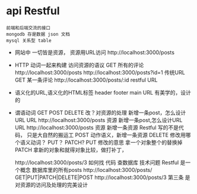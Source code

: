 # api  Restful
    前端和后端交流的接口
    mongodb 存是数据 json 文档
    mysql 关系型 table 
- 网站中 一切皆是资源， 资源用URL访问
http://localhost:3000/posts

- HTTP 动词一起来构建 访问资源的语议
GET 所有的评论 http://localhost:3000/posts
http://localhost:3000/posts?id=1 传统URL
GET 某一条评论 http://localhost:3000/posts/:id restful URL
 
- 语义化的URL,语义化的HTML标签 header footer main
    URL 有美学的，设计的
- 谓语动词 GET POST DELETE 改？对资源的处理
    新增一条post，怎么设计URL
    URL http://localhost:3000/posts 资源
    新增一条post,怎么设计URL
    URL http://localhost:3000/posts 资源
    新增一条资源 Restful 写的不是代码， 只是大自然的搬运工
    POST 动作语义，新增一条资源 
    DELETE
    修改用哪个语义动词？ PUT？ PATCH?
    PUT 修改的意思 拿一个对象整个的替换掉
    PATCH 拿新的对象和就得对象比较，做打补丁，

    http://localhost:3000/posts/3 如何找 代码 查数据库 技术问题
    Restful 是一个概念 数据库里的所有posts
    http://localhost:3000/posts/
    GET|PUT|PATCH|DELETE|POST http://localhost:3000/posts/3 第三条
    是对资源的访问及处理的完美设计


